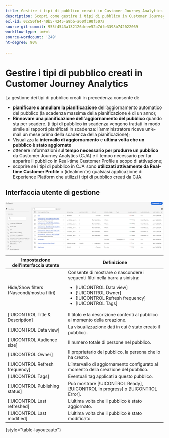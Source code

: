 ```yaml
---
title: Gestire i tipi di pubblico creati in Customer Journey Analytics
description: Scopri come gestire i tipi di pubblico in Customer Journey Analytics
exl-id: 0cc50f64-40b5-4245-a9bb-a60fc90f507a
source-git-commit: 955f4543a132126deee52b7dfe3398b742022069
workflow-type: tm+mt
source-wordcount: '249'
ht-degree: 90%

---
```


# Gestire i tipi di pubblico creati in Customer Journey Analytics

La gestione dei tipi di pubblico creati in precedenza consente di:

* **pianificare o annullare la pianificazione** dell’aggiornamento automatico del pubblico (la scadenza massima della pianificazione è di un anno);
* **Rinnovare una pianificazione dell’aggiornamento del pubblico** quando sta per scadere. (i tipi di pubblico in scadenza vengono trattati in modo simile ai rapporti pianificati in scadenza: l’amministratore riceve un’e-mail un mese prima della scadenza della pianificazione);
* Visualizza la **intervallo di aggiornamento** e **ultima volta che un pubblico è stato aggiornato**
* ottenere informazioni sul **tempo necessario per produrre un pubblico** da Customer Journey Analytics (CJA) e il tempo necessario per far apparire il pubblico in Real-time Customer Profile a scopo di attivazione;
* scoprire se i tipi di pubblico in CJA sono **utilizzati attivamente da Real-time Customer Profile** o (idealmente) qualsiasi applicazione di Experience Platform che utilizzi i tipi di pubblico creati da CJA.

## Interfaccia utente di gestione

![](assets/manage.png)

| Impostazione dell’interfaccia utente | Definizione |
| --- | --- |
| Hide/Show filters (Nascondi/mostra filtri) | Consente di mostrare o nascondere i seguenti filtri nella barra a sinistra: <ul><li>[!UICONTROL Data view]</li><li>[!UICONTROL Owner]</li><li>[!UICONTROL Refresh frequency]</li><li>[!UICONTROL Tags]</li></ul> |
| [!UICONTROL Title & Description] | Il titolo e la descrizione conferiti al pubblico al momento della creazione. |
| [!UICONTROL Data view] | La visualizzazione dati in cui è stato creato il pubblico. |
| [!UICONTROL Audience size] | Il numero totale di persone nel pubblico. |
| [!UICONTROL Owner] | Il proprietario del pubblico, la persona che lo ha creato. |
| [!UICONTROL Refresh frequency] | L’intervallo di aggiornamento configurato al momento della creazione del pubblico. |
| [!UICONTROL Tags] | Eventuali tag applicati a questo pubblico. |
| [!UICONTROL Publishing status] | Può mostrare [!UICONTROL Ready], [!UICONTROL In progress] o [!UICONTROL Error]. |
| [!UICONTROL  Last refreshed] | L’ultima volta che il pubblico è stato aggiornato. |
| [!UICONTROL Last modified] | L’ultima volta che il pubblico è stato modificato. |

{style=&quot;table-layout:auto&quot;}
